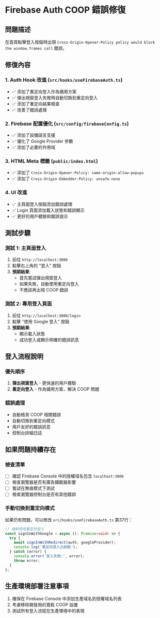 # Firebase Auth COOP 錯誤修復

## 問題描述
在首頁點擊登入按鈕時出現 `Cross-Origin-Opener-Policy policy would block the window.frames call` 錯誤。

## 修復內容

### 1. Auth Hook 改進 (`src/hooks/useFirebaseAuth.ts`)
- ✅ 添加了重定向登入作為備用方案
- ✅ 彈出視窗登入失敗時自動切換到重定向登入
- ✅ 添加了重定向結果檢查
- ✅ 改善了錯誤處理

### 2. Firebase 配置優化 (`src/config/firebaseConfig.ts`)
- ✅ 添加了設備語言支援
- ✅ 優化了 Google Provider 參數
- ✅ 添加了必要的作用域

### 3. HTML Meta 標籤 (`public/index.html`)
- ✅ 添加了 `Cross-Origin-Opener-Policy: same-origin-allow-popups`
- ✅ 添加了 `Cross-Origin-Embedder-Policy: unsafe-none`

### 4. UI 改進
- ✅ 主頁面登入按鈕添加錯誤處理
- ✅ Login 頁面添加載入狀態和錯誤顯示
- ✅ 更好的用戶體驗和錯誤提示

## 測試步驟

### 測試 1: 主頁面登入
1. 前往 `http://localhost:3000`
2. 點擊右上角的 "登入" 按鈕
3. **預期結果**: 
   - 首先嘗試彈出視窗登入
   - 如果失敗，自動使用重定向登入
   - 不應該再出現 COOP 錯誤

### 測試 2: 專用登入頁面
1. 前往 `http://localhost:3000/login`
2. 點擊 "使用 Google 登入" 按鈕
3. **預期結果**: 
   - 顯示載入狀態
   - 成功登入或顯示明確的錯誤訊息

## 登入流程說明

### 優先順序
1. **彈出視窗登入** - 更快速的用戶體驗
2. **重定向登入** - 作為備用方案，解決 COOP 問題

### 錯誤處理
- 自動檢測 COOP 相關錯誤
- 自動切換到重定向模式
- 用戶友好的錯誤訊息
- 控制台詳細日誌

## 如果問題持續存在

### 檢查清單
- [ ] 確認 Firebase Console 中的授權域名包含 `localhost:3000`
- [ ] 檢查瀏覽器是否有廣告攔截器影響
- [ ] 嘗試在無痕模式下測試
- [ ] 檢查瀏覽器控制台是否有其他錯誤

### 手動切換到重定向模式
如果仍有問題，可以修改 `src/hooks/useFirebaseAuth.ts` 第37行：
```typescript
// 強制使用重定向登入
const signInWithGoogle = async (): Promise<void> => {
  try {
    await signInWithRedirect(auth, googleProvider);
    console.log('重定向登入已啟動');
  } catch (error) {
    console.error('登入失敗:', error);
    throw error;
  }
};
```

## 生產環境部署注意事項
1. 確保在 Firebase Console 中添加生產域名到授權域名列表
2. 考慮移除開發用的寬鬆 COOP 設置
3. 測試所有登入流程在生產環境中的表現 